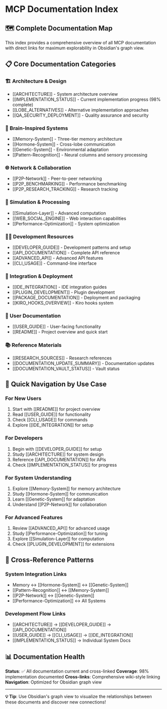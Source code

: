 # MCP Documentation Index

## 🗺️ Complete Documentation Map

This index provides a comprehensive overview of all MCP documentation with direct links for maximum explorability in Obsidian's graph view.

## 📋 Core Documentation Categories

### 🏗️ Architecture & Design
- [[ARCHITECTURE]] - System architecture overview
- [[IMPLEMENTATION_STATUS]] - Current implementation progress (98% complete)
- [[LOBE_ALTERNATIVES]] - Alternative implementation approaches
- [[QA_SECURITY_DEPLOYMENT]] - Quality assurance and security

### 🧠 Brain-Inspired Systems
- [[Memory-System]] - Three-tier memory architecture
- [[Hormone-System]] - Cross-lobe communication
- [[Genetic-System]] - Environmental adaptation
- [[Pattern-Recognition]] - Neural columns and sensory processing

### 🌐 Network & Collaboration
- [[P2P-Network]] - Peer-to-peer networking
- [[P2P_BENCHMARKING]] - Performance benchmarking
- [[P2P_RESEARCH_TRACKING]] - Research tracking

### 🔬 Simulation & Processing
- [[Simulation-Layer]] - Advanced computation
- [[WEB_SOCIAL_ENGINE]] - Web interaction capabilities
- [[Performance-Optimization]] - System optimization

### 👨‍💻 Development Resources
- [[DEVELOPER_GUIDE]] - Development patterns and setup
- [[API_DOCUMENTATION]] - Complete API reference
- [[ADVANCED_API]] - Advanced API features
- [[CLI_USAGE]] - Command-line interface

### 🔌 Integration & Deployment
- [[IDE_INTEGRATION]] - IDE integration guides
- [[PLUGIN_DEVELOPMENT]] - Plugin development
- [[PACKAGE_DOCUMENTATION]] - Deployment and packaging
- [[KIRO_HOOKS_OVERVIEW]] - Kiro hooks system

### 📖 User Documentation
- [[USER_GUIDE]] - User-facing functionality
- [[README]] - Project overview and quick start

### 📚 Reference Materials
- [[RESEARCH_SOURCES]] - Research references
- [[DOCUMENTATION_UPDATE_SUMMARY]] - Documentation updates
- [[DOCUMENTATION_VAULT_STATUS]] - Vault status

## 🎯 Quick Navigation by Use Case

### For New Users
1. Start with [[README]] for project overview
2. Read [[USER_GUIDE]] for functionality
3. Check [[CLI_USAGE]] for commands
4. Explore [[IDE_INTEGRATION]] for setup

### For Developers
1. Begin with [[DEVELOPER_GUIDE]] for setup
2. Study [[ARCHITECTURE]] for system design
3. Reference [[API_DOCUMENTATION]] for APIs
4. Check [[IMPLEMENTATION_STATUS]] for progress

### For System Understanding
1. Explore [[Memory-System]] for memory architecture
2. Study [[Hormone-System]] for communication
3. Learn [[Genetic-System]] for adaptation
4. Understand [[P2P-Network]] for collaboration

### For Advanced Features
1. Review [[ADVANCED_API]] for advanced usage
2. Study [[Performance-Optimization]] for tuning
3. Explore [[Simulation-Layer]] for computation
4. Check [[PLUGIN_DEVELOPMENT]] for extensions

## 🔗 Cross-Reference Patterns

### System Integration Links
- Memory ↔ [[Hormone-System]] ↔ [[Genetic-System]]
- [[Pattern-Recognition]] ↔ [[Memory-System]]
- [[P2P-Network]] ↔ [[Genetic-System]]
- [[Performance-Optimization]] ↔ All Systems

### Development Flow Links
- [[ARCHITECTURE]] → [[DEVELOPER_GUIDE]] → [[API_DOCUMENTATION]]
- [[USER_GUIDE]] → [[CLI_USAGE]] → [[IDE_INTEGRATION]]
- [[IMPLEMENTATION_STATUS]] → Individual System Docs

## 📊 Documentation Health

**Status**: ✅ All documentation current and cross-linked
**Coverage**: 98% implementation documented
**Cross-links**: Comprehensive wiki-style linking
**Navigation**: Optimized for Obsidian graph view

---

**💡 Tip**: Use Obsidian's graph view to visualize the relationships between these documents and discover new connections!